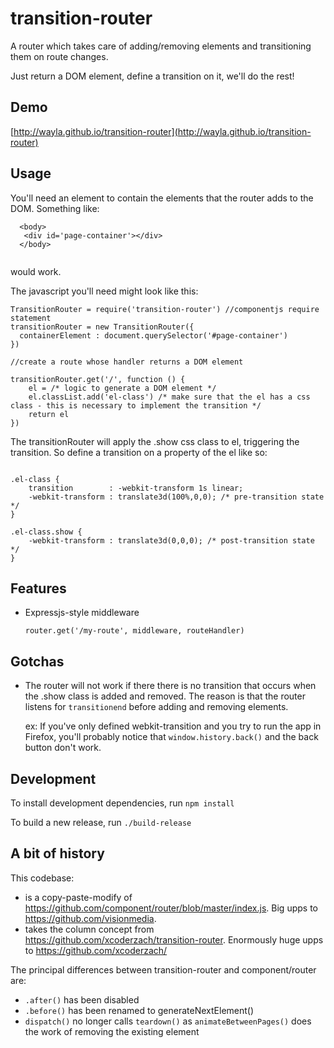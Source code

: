 transition-router
=================

A router which takes care of adding/removing elements and transitioning them on route changes.

Just return a DOM element, define a transition on it, we'll do the rest!

## Demo
  
  [http://wayla.github.io/transition-router](http://wayla.github.io/transition-router)

## Usage

You'll need an element to contain the elements that the router adds to the DOM. Something like:

```
  <body>
   <div id='page-container'></div>
  </body>
  
```

would work.

The javascript you'll need might look like this:

```
TransitionRouter = require('transition-router') //componentjs require statement
transitionRouter = new TransitionRouter({
  containerElement : document.querySelector('#page-container')
})

//create a route whose handler returns a DOM element

transitionRouter.get('/', function () {
    el = /* logic to generate a DOM element */
    el.classList.add('el-class') /* make sure that the el has a css class - this is necessary to implement the transition */
    return el
})
```

The transitionRouter will apply the .show css class to el, triggering the transition.
So define a transition on a property of the el like so:


```

.el-class {
    transition        : -webkit-transform 1s linear;
    -webkit-transform : translate3d(100%,0,0); /* pre-transition state */
}

.el-class.show {
    -webkit-transform : translate3d(0,0,0); /* post-transition state */
}
```

## Features

- Expressjs-style middleware
  
  ```
  router.get('/my-route', middleware, routeHandler)
  ```

## Gotchas


- The router will not work if there there is no transition that occurs when the .show class is added and removed. The reason is that the router listens for `transitionend` before adding and removing elements.
  
   ex: If you've only defined webkit-transition and you try to run the app in Firefox, you'll probably notice that
`window.history.back()` and the back button don't work.

## Development

  To install development dependencies, run `npm install`

  To build a new release, run `./build-release`


## A bit of history

This codebase:

- is a copy-paste-modify of https://github.com/component/router/blob/master/index.js. Big upps to https://github.com/visionmedia.
- takes the column concept from https://github.com/xcoderzach/transition-router. Enormously huge upps to https://github.com/xcoderzach/

The principal differences between transition-router and component/router are:

- `.after()` has been disabled
- `.before()` has been renamed to generateNextElement()
- `dispatch()` no longer calls `teardown()` as `animateBetweenPages()` does the work of removing the existing element
